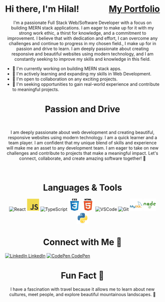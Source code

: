 # Hi there, I'm Hilal! <a href="https://hilalayaz-webdev.netlify.app/" style="float: right;">My Portfolio</a>


<p align="center">
I'm a passionate Full Stack Web/Software Developer with a focus on building MERN stack applications. I am eager to make up for it with my strong work ethic, a thirst for knowledge, and a commitment to improvement. I believe that with dedication and effort, I can overcome any challenges and continue to progress in my chosen field., I make up for in passion and drive to learn. I am deeply passionate about creating responsive and beautiful websites using modern technology, and I am constantly seeking to improve my skills and knowledge in this field.</p>

- 🔭 I'm currently working on building MERN stack apps.
- 🌱 I'm actively learning and expanding my skills in Web Development.
- 💼 I'm open to collaboration on any exciting projects.
- 🤔 I'm seeking opportunities to gain real-world experience and contribute to meaningful projects.

<h1 align="center"> Passion and Drive</h1>
<br/>
<p align="center">I am deeply passionate about web development and creating beautiful, responsive websites using modern technology. I am a quick learner and a team player. I am confident that my unique blend of skills and experience will make me an asset to any development team. I am eager to take on new challenges and contribute to projects that make a meaningful impact.
Let's connect, collaborate, and create amazing software together! 🚀</p>
<br/>
<h1 align="center">Languages & Tools</h1>

<p align="center">
  <img src="https://cdn.jsdelivr.net/gh/devicons/devicon/icons/react/react-original.svg" alt="React" width="40" height="40"/>
  <img src="https://raw.githubusercontent.com/devicons/devicon/master/icons/javascript/javascript-original.svg" alt="JavaScript" width="40" height="40"/>
  <img src="https://cdn.jsdelivr.net/gh/devicons/devicon/icons/typescript/typescript-plain.svg" alt="TypeScript" width="40" height="40"/>
  <img src="https://raw.githubusercontent.com/devicons/devicon/master/icons/css3/css3-original-wordmark.svg" alt="CSS3" width="40" height="40"/>
  <img src="https://raw.githubusercontent.com/devicons/devicon/master/icons/html5/html5-original-wordmark.svg" alt="HTML5" width="40" height="40"/>
  <img src="https://cdn.jsdelivr.net/gh/devicons/devicon/icons/vscode/vscode-original.svg" alt="VSCode" width="40" height="40"/>
  <img src="https://cdn.jsdelivr.net/gh/devicons/devicon/icons/git/git-original.svg" alt="Git" width="40" height="40"/>
  <img src="https://raw.githubusercontent.com/devicons/devicon/1119b9f84c0290e0f0b38982099a2bd027a48bf1/icons/mysql/mysql-original-wordmark.svg" alt="MySQL" width="40" height="40"/>
  <img src="https://raw.githubusercontent.com/devicons/devicon/1119b9f84c0290e0f0b38982099a2bd027a48bf1/icons/nodejs/nodejs-plain-wordmark.svg" alt="Node.js" width="40" height="40"/> 
  <img src="https://raw.githubusercontent.com/devicons/devicon/1119b9f84c0290e0f0b38982099a2bd027a48bf1/icons/python/python-original.svg" alt="Python" width="40" height="40"/>
</p>

<h1 align="center"> Connect with Me 🤝</h1>


  <a href="https://linkedin.com/in/itshilaal/" ><img src="https://cdn.jsdelivr.net/gh/devicons/devicon/icons/linkedin/linkedin-original.svg" alt="LinkedIn" height="auto" width="20"/> LinkedIn</a>
  <a href="https://codepen.io/HilalAyaz"><img src="https://img.icons8.com/external-tal-revivo-shadow-tal-revivo/24/000000/external-multi-platform-online-code-editor-and-open-source-learning-service-logo-shadow-tal-revivo.png" alt="CodePen" height="auto" width="20"/> CodePen</a>


<h1 align="center">Fun Fact 🌄</h1>

<p align="center">I have a fascination with travel because it allows me to learn about new cultures, meet people, and explore beautiful mountainous landscapes. 🌄 </p>

<br/>
<br/>
<br/>
